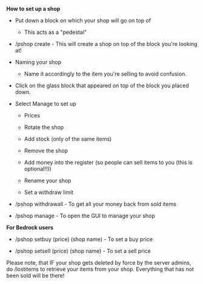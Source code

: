 
**How to set up a shop**

- Put down a block on which your shop will go on top of
    
    - This acts as a "pedestal"
        
    

- /pshop create - This will create a shop on top of the block you're looking at!
    

- Naming your shop
    
    - Name it accordingly to the item you're selling to avoid confusion.
        
    

- Click on the glass block that appeared on top of the block you placed down.
    

- Select Manage to set up
    
    - Prices
        
    
    - Rotate the shop
        
    
    - Add stock (only of the same items)
        
    
    - Remove the shop
        
    
    - Add money into the register (so people can sell items to you (this is optional!!))
        
    
    - Rename your shop
        
    
    - Set a withdraw limit
        
    

- /pshop withdrawall - To get all your money back from sold items
    

- /pshop manage - To open the GUI to manage your shop
    

**For Bedrock users**

- /pshop setbuy (price)  (shop name) - To set a buy price
    

- /pshop setsell (price) (shop name) - To set a sell price
    

Please note, that IF your shop gets deleted by force by the server admins, do /lostitems to retrieve your items from your shop. Everything that has not been sold will be there!